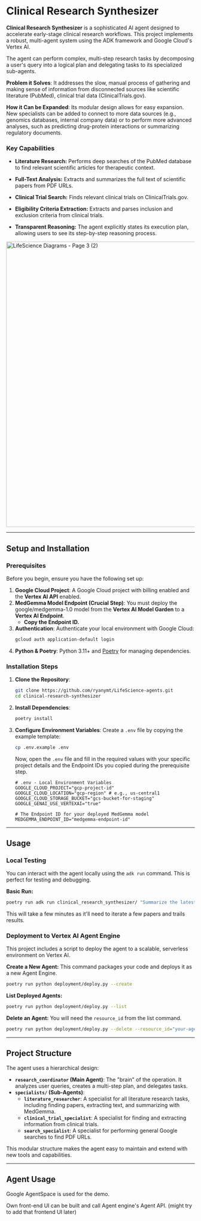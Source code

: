 # Clinical Research Synthesizer

**Clinical Research Synthesizer** is a sophisticated AI agent designed to accelerate early-stage clinical research workflows. This project implements a robust, multi-agent system using the ADK framework and Google Cloud's Vertex AI.

The agent can perform complex, multi-step research tasks by decomposing a user's query into a logical plan and delegating tasks to its specialized sub-agents.

**Problem it Solves**: It addresses the slow, manual process of gathering and making sense of information from disconnected sources like scientific literature (PubMed), clinical trial data (ClinicalTrials.gov).

**How it Can be Expanded**: Its modular design allows for easy expansion. New specialists can be added to connect to more data sources (e.g., genomics databases, internal company data) or to perform more advanced analyses, such as predicting drug-protein interactions or summarizing regulatory documents.

### Key Capabilities
* **Literature Research:** Performs deep searches of the PubMed database to find relevant scientific articles for therapeutic context.

* **Full-Text Analysis:** Extracts and summarizes the full text of scientific papers from PDF URLs.

* **Clinical Trial Search:** Finds relevant clinical trials on ClinicalTrials.gov.

* **Eligibility Criteria Extraction:** Extracts and parses inclusion and exclusion criteria from clinical trials.

* **Transparent Reasoning:** The agent explicitly states its execution plan, allowing users to see its step-by-step reasoning process.


<img width="1365" height="761" alt="LifeScience Diagrams - Page 3 (2)" src="https://github.com/user-attachments/assets/cc3abc75-b71e-41b5-aa6e-f538f56f6fce" />



---

## Setup and Installation

### Prerequisites

Before you begin, ensure you have the following set up:

1.  **Google Cloud Project**: A Google Cloud project with billing enabled and the **Vertex AI API** enabled.
2.  **MedGemma Model Endpoint (Crucial Step)**: You must deploy the google/medgemma-1.0 model from the **Vertex AI Model Garden** to a **Vertex AI Endpoint**.
    * **Copy the Endpoint ID.**
3.  **Authentication**: Authenticate your local environment with Google Cloud:
    ```bash
    gcloud auth application-default login
    ```
4.  **Python & Poetry**: Python 3.11+ and [Poetry](https://python-poetry.org/docs/#installation) for managing dependencies.

### Installation Steps

1.  **Clone the Repository**:
    ```bash
    git clone https://github.com/ryanymt/LifeScience-agents.git
    cd clinical-research-synthesizer
    ```

2.  **Install Dependencies**:
    ```bash
    poetry install
    ```

3.  **Configure Environment Variables**:
    Create a `.env` file by copying the example template:
    ```bash
    cp .env.example .env
    ```
    Now, open the `.env` file and fill in the required values with your specific project details and the Endpoint IDs you copied during the prerequisite step.
    ```env
    # .env - Local Environment Variables
    GOOGLE_CLOUD_PROJECT="gcp-project-id"
    GOOGLE_CLOUD_LOCATION="gcp-region" # e.g., us-central1
    GOOGLE_CLOUD_STORAGE_BUCKET="gcs-bucket-for-staging"
    GOOGLE_GENAI_USE_VERTEXAI="true"

    # The Endpoint ID for your deployed MedGemma model
    MEDGEMMA_ENDPOINT_ID="medgemma-endpoint-id"

    ```

---

## Usage

### Local Testing

You can interact with the agent locally using the `adk run` command. This is perfect for testing and debugging.

**Basic Run:**
```bash
poetry run adk run clinical_research_synthesizer/ "Summarize the latest research on the use of Lecanemab for early Alzheimer's disease. What are the common pre-conditions and exclusion criteria for patients in its clinical trials, particularly regarding cerebral amyloid angiopathy?"
```
This will take a few minutes as it'll need to iterate a few papers and trails results. 


### Deployment to Vertex AI Agent Engine

This project includes a script to deploy the agent to a scalable, serverless environment on Vertex AI.

**Create a New Agent:**
This command packages your code and deploys it as a new Agent Engine.
```bash
poetry run python deployment/deploy.py --create
```

**List Deployed Agents:**
```bash
poetry run python deployment/deploy.py --list
```

**Delete an Agent:**
You will need the `resource_id` from the list command.
```bash
poetry run python deployment/deploy.py --delete --resource_id="your-agent-resource-id"
```

---

## Project Structure

The agent uses a hierarchical design:

* **`research_coordinator` (Main Agent)**: The "brain" of the operation. It analyzes user queries, creates a multi-step plan, and delegates tasks.
* **`specialists/` (Sub-Agents)**:
    * **`literature_researcher`**: A specialist for all literature research tasks, including finding papers, extracting text, and summarizing with MedGemma.
    * **`clinical_trial_specialist`**: A specialist for finding and extracting information from clinical trials.
    * **`search_specialist`**: A specialist for performing general Google searches to find PDF URLs.

This modular structure makes the agent easy to maintain and extend with new tools and capabilities.

----
## Agent Usage
Google AgentSpace is used for the demo. 

Own front-end UI can be built and call Agent engine's Agent API. (might try to add that frontend UI later)




